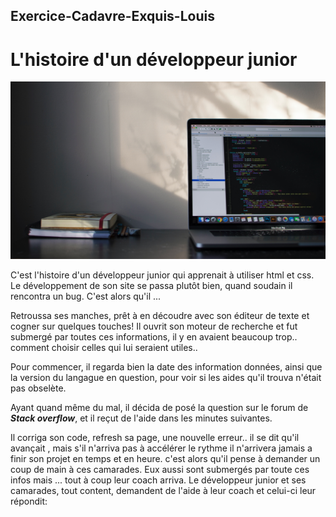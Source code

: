 ## Exercice-Cadavre-Exquis-Louis

# L'histoire d'un développeur junior

![image](emile-perron-xrVDYZRGdw4-unsplash.jpg)

C'est l'histoire d'un développeur junior qui apprenait à utiliser html et css. Le développement de son site se passa plutôt bien, quand soudain il rencontra un bug. C'est alors qu'il ...

Retroussa ses manches, prêt à en découdre avec son éditeur de texte et cogner sur quelques touches! Il ouvrit son moteur de recherche et fut submergé par toutes ces informations, il y en avaient beaucoup trop.. comment choisir celles qui lui seraient
utiles..

Pour commencer, il regarda bien la date des information données, ainsi que la version du langague en question, pour voir si les aides qu'il trouva n'était pas obselète.

Ayant quand même du mal, il décida de posé la question sur le forum de **_Stack overflow_**, et il reçut de l'aide dans les minutes suivantes.

Il corriga son code, refresh sa page, une nouvelle erreur.. il se dit qu'il avançait , mais s'il n'arriva pas à accélérer le rythme il n'arrivera jamais a finir son projet en temps et en heure. c'est alors qu'il pense à demander un coup de main à ces
camarades. Eux aussi sont submergés par toute ces infos mais ... tout à coup leur coach arriva. Le développeur junior et ses camarades, tout content, demandent de l'aide à leur coach et celui-ci leur répondit:
